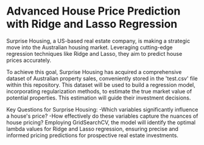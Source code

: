 # Advanced House Price Prediction with Ridge and Lasso Regression
Surprise Housing, a US-based real estate company, is making a strategic move into the Australian housing market. Leveraging cutting-edge regression techniques like Ridge and Lasso, they aim to predict house prices accurately.

To achieve this goal, Surprise Housing has acquired a comprehensive dataset of Australian property sales, conveniently stored in the 'test.csv' file within this repository. This dataset will be used to build a regression model, incorporating regularization methods, to estimate the true market value of potential properties. This estimation will guide their investment decisions.

Key Questions for Surprise Housing:
-Which variables significantly influence a house's price?
-How effectively do these variables capture the nuances of house pricing?
Employing GridSearchCV, the model will identify the optimal lambda values for Ridge and Lasso regression, ensuring precise and informed pricing predictions for prospective real estate investments.
